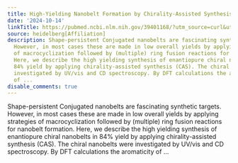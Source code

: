 ```yaml
---
title: High-Yielding Nanobelt Formation by Chirality-Assisted Synthesis
date: '2024-10-14'
linkTitle: https://pubmed.ncbi.nlm.nih.gov/39401168/?utm_source=curl&utm_medium=rss&utm_campaign=pubmed-2&utm_content=1FakS-2QOkCT8HsMOQP1bCRQ4YzyumYOmxmF0moLsQ3dFB1E9V&fc=20220326224207&ff=20241014190150&v=2.18.0.post9+e462414
source: heidelberg[Affiliation]
description: Shape-persistent Conjugated nanobelts are fascinating synthetic targets.
  However, in most cases these are made in low overall yields by applying strategies
  of macrocyclization followed by (multiple) ring fusion reactions for nanobelt formation.
  Here, we describe the high yielding synthesis of enantiopure chiral nanobelts in
  84% yield by applying chirality-assisted synthesis (CAS). The chiral nanobelts were
  investigated by UV/vis and CD spectroscopy. By DFT calculations the aromaticity
  of ...
disable_comments: true
---
```

Shape-persistent Conjugated nanobelts are fascinating synthetic targets. However, in most cases these are made in low overall yields by applying strategies of macrocyclization followed by (multiple) ring fusion reactions for nanobelt formation. Here, we describe the high yielding synthesis of enantiopure chiral nanobelts in 84% yield by applying chirality-assisted synthesis (CAS). The chiral nanobelts were investigated by UV/vis and CD spectroscopy. By DFT calculations the aromaticity of ...
